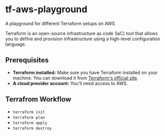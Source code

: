 # tf-aws-playground
A playground for different Terraform setups on AWS

Terraform is an open-source infrastructure as code (IaC) tool that allows you to define and provision infrastructure using a high-level configuration language.


## Prerequisites

- **Terraform installed:** Make sure you have Terraform installed on your machine. You can download it from [Terraform's official site](https://www.terraform.io/downloads.html).
- **A cloud provider account:** You'll need access to AWS.

## Terrafrom Workflow
- `terraform init`
- `terraform plan`
- `terraform apply`
- `terraform destroy`